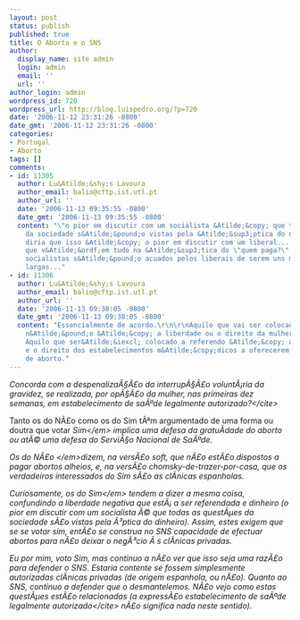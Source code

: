 ```yaml
---
layout: post
status: publish
published: true
title: O Aborto e o SNS
author:
  display_name: site admin
  login: admin
  email: ''
  url: ''
author_login: admin
wordpress_id: 720
wordpress_url: http://blog.luispedro.org/?p=720
date: '2006-11-12 23:31:26 -0800'
date_gmt: '2006-11-12 23:31:26 -0800'
categories:
- Portugal
- Aborto
tags: []
comments:
- id: 11305
  author: Lu&Atilde;&shy;s Lavoura
  author_email: balio@cftp.ist.utl.pt
  author_url: ''
  date: '2006-11-13 09:35:55 -0800'
  date_gmt: '2006-11-13 09:35:55 -0800'
  content: "\"o pior em discutir com um socialista &Atilde;&copy; que todas as quest&Atilde;&micro;es
    da sociedade s&Atilde;&pound;o vistas pela &Atilde;&sup3;ptica do dinheiro\"\r\n\r\n!!!\r\n\r\nEu
    diria que isso &Atilde;&copy; o pior em discutir com um liberal... esses &Atilde;&copy;
    que v&Atilde;&ordf;em tudo na &Atilde;&sup3;tica do \"quem paga?\".\r\n\r\nOs
    socialistas s&Atilde;&pound;o acuados pelos liberais de serem uns m&Atilde;&pound;os
    largas..."
- id: 11306
  author: Lu&Atilde;&shy;s Lavoura
  author_email: balio@cftp.ist.utl.pt
  author_url: ''
  date: '2006-11-13 09:38:05 -0800'
  date_gmt: '2006-11-13 09:38:05 -0800'
  content: "Essencialmente de acordo.\r\n\r\nAquilo que vai ser colocado a referendo
    n&Atilde;&pound;o &Atilde;&copy; a liberdade ou o direito da mulher a abortar.
    Aquilo que ser&Atilde;&iexcl; colocado a referendo &Atilde;&copy; a liberdade
    e o direito dos estabelecimentos m&Atilde;&copy;dicos a oferecerem servi&Atilde;&sect;os
    de aborto."
---
```

<p><cite>Concorda com a despenaliza&Atilde;&sect;&Atilde;&pound;o da interrup&Atilde;&sect;&Atilde;&pound;o volunt&Atilde;&iexcl;ria da gravidez, se realizada, por op&Atilde;&sect;&Atilde;&pound;o da mulher, nas primeiras dez semanas, em estabelecimento de sa&Atilde;&ordm;de legalmente autorizado?<&#47;cite></p>
<p>Tanto os do N&Atilde;&pound;o como os do Sim t&Atilde;&ordf;m argumentado de uma forma ou doutra que votar <em>Sim<&#47;em> implica uma defesa da gratu&Atilde;&shy;dade do aborto ou at&Atilde;&copy; uma defesa do Servi&Atilde;&sect;o Nacional de Sa&Atilde;&ordm;de.</p>
<p>Os do <em>N&Atilde;&pound;o <&#47;em>dizem, na vers&Atilde;&pound;o soft, que n&Atilde;&pound;o est&Atilde;&pound;o dispostos a pagar abortos alheios, e, na vers&Atilde;&pound;o chomsky-de-trazer-por-casa, que os verdadeiros interessados do Sim s&Atilde;&pound;o as cl&Atilde;&shy;nicas espanholas.</p>
<p>Curiosamente, os do <em>Sim<&#47;em> tendem a dizer a mesma coisa, confundindo a liberdade negativa que est&Atilde;&iexcl; a ser referendada e dinheiro (o pior em discutir com um socialista &Atilde;&copy; que todas as quest&Atilde;&micro;es da sociedade s&Atilde;&pound;o vistas pela &Atilde;&sup3;ptica do dinheiro). Assim, estes exigem que se se votar sim, ent&Atilde;&pound;o se construa no SNS capacidade de efectuar abortos para n&Atilde;&pound;o deixar o neg&Atilde;&sup3;cio &Atilde;&nbsp;s cl&Atilde;&shy;nicas privadas.</p>
<p>Eu por mim, voto Sim, mas continuo a n&Atilde;&pound;o ver que isso seja uma raz&Atilde;&pound;o para defender o SNS. Estaria contente se fossem simplesmente autorizadas cl&Atilde;&shy;nicas privadas (de origem espanhola, ou n&Atilde;&pound;o). Quanto ao SNS, continuo a defender que o desmantelemos. N&Atilde;&pound;o vejo como estas quest&Atilde;&micro;es est&Atilde;&pound;o relacionadas (a express&Atilde;&pound;o <cite>estabelecimento de sa&Atilde;&ordm;de legalmente autorizado<&#47;cite> n&Atilde;&pound;o significa nada neste sentido).</p>
